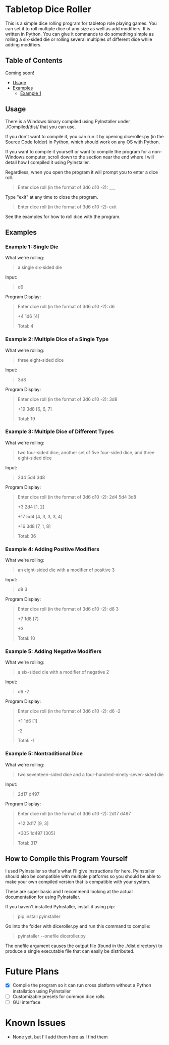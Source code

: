 # Tabletop Dice Roller

This is a simple dice rolling program for tabletop role playing games. You can set it to roll multiple dice of any size as well as add modifiers. It is written in Python. You can give it commands to do something simple as rolling a six-sided die or rolling several multiples of different dice while adding modifiers.

## Table of Contents
Coming soon!
- [Usage](#Usage)
- [Examples](#Examples)
  - [Example 1](#Example-1-Single-Die)

## Usage
There is a Windows binary compiled using PyInstaller under ./Compiled/dist/ that you can use.

If you don't want to compile it, you can run it by opening diceroller.py (in the Source Code folder) in Python, which should work on any OS with Python.

If you want to compile it yourself or want to compile the program for a non-Windows computer, scroll down to the section near the end where I will detail how I compiled it using PyInstaller.

Regardless, when you open the program it will prompt you to enter a dice roll.

> Enter dice roll (in the format of 3d6 d10 -2): ___

Type "exit" at any time to close the program.

> Enter dice roll (in the format of 3d6 d10 -2): exit

See the examples for how to roll dice with the program.

## Examples

### Example 1: Single Die
What we're rolling:
> a single six-sided die

Input:
> d6

Program Display:  
> Enter dice roll (in the format of 3d6 d10 -2): d6
>
> +4 1d6 [4]
>
> Total: 4

### Example 2: Multiple Dice of a Single Type
What we're rolling:
> three eight-sided dice

Input:
> 3d8

Program Display:
> Enter dice roll (in the format of 3d6 d10 -2): 3d8
>
> +19 3d8 [6, 6, 7]
>
> Total: 19

### Example 3: Multiple Dice of Different Types
What we're rolling:
> two four-sided dice, another set of five four-sided dice, and three eight-sided dice

Input:
> 2d4 5d4 3d8

Program Display:
> Enter dice roll (in the format of 3d6 d10 -2): 2d4 5d4 3d8
>
> +3 2d4 [1, 2]
>
> +17 5d4 [4, 3, 3, 3, 4]
>
> +16 3d8 [7, 1, 8]
>
> Total: 36

### Example 4: Adding Positive Modifiers
What we're rolling:
> an eight-sided die with a modifier of positive 3

Input:
> d8 3

Program Display:
> Enter dice roll (in the format of 3d6 d10 -2): d8 3
>
> +7 1d8 [7]
>
> +3
>
> Total: 10


### Example 5: Adding Negative Modifiers


What we're rolling:
> a six-sided die with a modifier of negative 2

Input:
> d6 -2

Program Display:
> Enter dice roll (in the format of 3d6 d10 -2): d6 -2
>
> +1 1d6 [1]
>
> -2
>
> Total: -1



### Example 5: Nontraditional Dice
What we're rolling:
> two seventeen-sided dice and a four-hundred-ninety-seven-sided die

Input:
> 2d17 d497

Program Display:
>Enter dice roll (in the format of 3d6 d10 -2): 2d17 d497
>
>+12 2d17 [9, 3]
>
>+305 1d497 [305]
>
>Total: 317


## How to Compile this Program Yourself
I used PyInstaller so that's what I'll give instructions for here. PyInstaller should also be compatible with multiple platforms so you should be able to make your own compiled version that is compatible with your system.

These are super basic and I recommend looking at the actual documentation for using PyInstaller.

If you haven't installed PyInstaller, install it using pip:
> pip install pyinstaller

Go into the folder with diceroller.py and run this command to compile:
> pyinstaller --onefile diceroller.py

The onefile argument causes the output file (found in the ./dist directory) to produce a single executable file that can easily be distributed.


# Future Plans
- [x] Compile the program so it can run cross platform without a Python installation using PyInstaller
- [ ] Customizable presets for common dice rolls
- [ ] GUI interface

# Known Issues
- None yet, but I'll add them here as I find them
